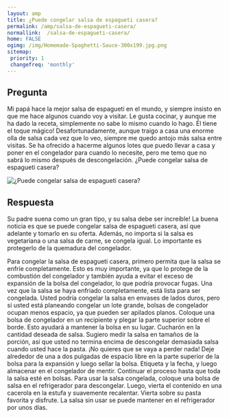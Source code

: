 ```yaml
---
layout: amp
title: ¿Puede congelar salsa de espagueti casera?  
permalink: /amp/salsa-de-espagueti-casera/
normallink:  /salsa-de-espagueti-casera/
home: FALSE
ogimg: /img/Homemade-Spaghetti-Sauce-300x199.jpg.png
sitemap:
 priority: 1
 changefreq: 'monthly'
---
```




## Pregunta

Mi papá hace la mejor salsa de espagueti en el mundo, y siempre insisto en que me hace algunos cuando voy a visitar. Le gusta cocinar, y aunque me ha dado la receta, simplemente no sabe lo mismo cuando lo hago. Él tiene el toque mágico! Desafortunadamente, aunque traigo a casa una enorme olla de salsa cada vez que lo veo, siempre me quedo antojo más salsa entre visitas. Se ha ofrecido a hacerme algunos lotes que puedo llevar a casa y poner en el congelador para cuando lo necesite, pero me temo que no sabrá lo mismo después de descongelación. ¿Puede congelar salsa de espagueti casera?


![¿Puede congelar salsa de espagueti casera?](https://sepuedecongelar.com/img/Homemade-Spaghetti-Sauce-300x199.jpg "¿Puede congelar salsa de espagueti casera?" )


## Respuesta

Su padre suena como un gran tipo, y su salsa debe ser increíble! La buena noticia es que se puede congelar salsa de espagueti casera, así que adelante y tomarlo en su oferta. Además, no importa si la salsa es vegetariana o una salsa de carne, se congela igual. Lo importante es protegerlo de la quemadura del congelador.

Para congelar la salsa de espagueti casera, primero permita que la salsa se enfríe completamente. Esto es muy importante, ya que lo protege de la combustión del congelador y también ayuda a evitar el exceso de expansión de la bolsa del congelador, lo que podría provocar fugas. Una vez que la salsa se haya enfriado completamente, está lista para ser congelada. Usted podría congelar la salsa en envases de lados duros, pero si usted está planeando congelar un lote grande, bolsas de congelador ocupan menos espacio, ya que pueden ser apilados planos.
Coloque una bolsa de congelador en un recipiente y plegar la parte superior sobre el borde. Esto ayudará a mantener la bolsa en su lugar. Cucharón en la cantidad deseada de salsa. Sugiero medir la salsa en tamaños de la porción, así que usted no termina encima de descongelar demasiada salsa cuando usted hace la pasta. ¡No quieres que se vaya a perder nada! Deje alrededor de una a dos pulgadas de espacio libre en la parte superior de la bolsa para la expansión y luego sellar la bolsa. Etiqueta y la fecha, y luego almacenar en el congelador de mentir. Continuar el proceso hasta que toda la salsa esté en bolsas.
Para usar la salsa congelada, coloque una bolsa de salsa en el refrigerador para descongelar. Luego, vierta el contenido en una cacerola en la estufa y suavemente recalentar. Vierta sobre su pasta favorita y disfrute. La salsa sin usar se puede mantener en el refrigerador por unos días.
